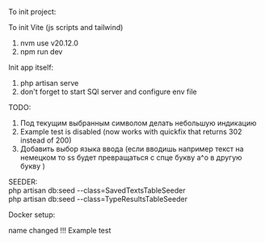 To init project:

To init Vite (js scripts and tailwind)
1. nvm use v20.12.0
2. npm run dev

Init app itself:
1. php artisan serve
2. don't forget to start SQl server and configure env file

TODO:

1. Под текущим выбранным символом делать небольшую индикацию
2. Example test is disabled (now works with quickfix that returns 302 instead of 200)
3. Добавить выбор языка ввода (если вводишь например текст на немецком то ss будет превращаться с спце букву a^o в другую букву )

SEEDER: <br>
php artisan db:seed --class=SavedTextsTableSeeder <br>
php artisan db:seed --class=TypeResultsTableSeeder

Docker setup:


name changed
!!!
Example test 
